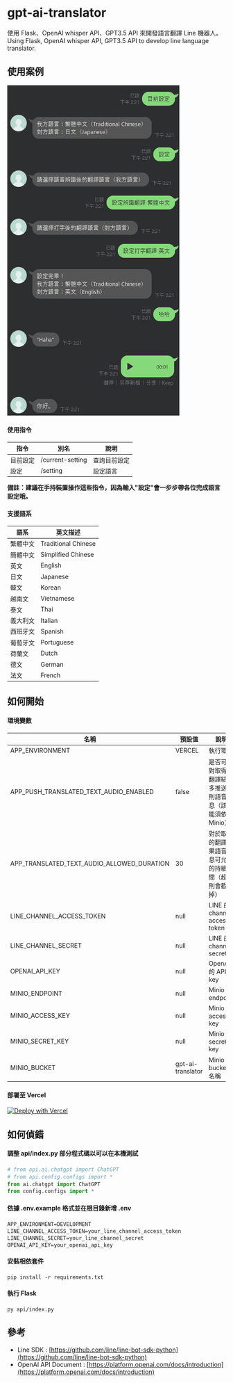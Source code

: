 # gpt-ai-translator

使用 Flask、OpenAI whisper API、GPT3.5 API 來開發語言翻譯 Line 機器人。  
Using Flask, OpenAI whisper API, GPT3.5 API to develop line language translator.

## 使用案例

![Image](data/img/demo.png)

#### 使用指令

| 指令     | 別名             | 說明         |
| -------- | ---------------- | ------------ |
| 目前設定 | /current-setting | 查詢目前設定 |
| 設定     | /setting         | 設定語言     |

**備註：建議在手持裝置操作這些指令，因為輸入"設定"會一步步帶各位完成語言設定哦。**

#### 支援語系

| 語系     | 英文描述            |
| -------- | ------------------- |
| 繁體中文 | Traditional Chinese |
| 簡體中文 | Simplified Chinese  |
| 英文     | English             |
| 日文     | Japanese            |
| 韓文     | Korean              |
| 越南文   | Vietnamese          |
| 泰文     | Thai                |
| 義大利文 | Italian             |
| 西班牙文 | Spanish             |
| 葡萄牙文 | Portuguese          |
| 荷蘭文   | Dutch               |
| 德文     | German              |
| 法文     | French              |

## 如何開始

#### 環境變數

| 名稱                                       | 預設值            | 說明                                                             |
| ------------------------------------------ | ----------------- | ---------------------------------------------------------------- |
| APP_ENVIRONMENT                            | VERCEL            | 執行環境                                                         |
| APP_PUSH_TRANSLATED_TEXT_AUDIO_ENABLED     | false             | 是否可以對取得的翻譯結果多推送一則語音訊息（該功能須依賴 Minio） |
| APP_TRANSLATED_TEXT_AUDIO_ALLOWED_DURATION | 30                | 對於取得的翻譯結果語音訊息可允許的持續時間（超時則會截掉）       |
| LINE_CHANNEL_ACCESS_TOKEN                  | null              | LINE 的 channel access token                                     |
| LINE_CHANNEL_SECRET                        | null              | LINE 的 channel secret                                           |
| OPENAI_API_KEY                             | null              | OpenAI 的 API key                                                |
| MINIO_ENDPOINT                             | null              | Minio 的 endpoint                                                |
| MINIO_ACCESS_KEY                           | null              | Minio 的 access key                                              |
| MINIO_SECRET_KEY                           | null              | Minio 的 secret key                                              |
| MINIO_BUCKET                               | gpt-ai-translator | Minio 的 bucket 名稱                                             |

#### 部署至 Vercel

[![Deploy with Vercel](https://vercel.com/button)](https://vercel.com/new/clone?repository-url=https%3A%2F%2Fgithub.com%2Fcdcd72%2Fgpt-ai-translator&env=LINE_CHANNEL_ACCESS_TOKEN,LINE_CHANNEL_SECRET,OPENAI_API_KEY)

## 如何偵錯

#### 調整 api/index.py 部分程式碼以可以在本機測試

```python
# from api.ai.chatgpt import ChatGPT
# from api.config.configs import *
from ai.chatgpt import ChatGPT
from config.configs import *
```

#### 依據 .env.example 格式並在根目錄新增 .env

    APP_ENVIRONMENT=DEVELOPMENT
    LINE_CHANNEL_ACCESS_TOKEN=your_line_channel_access_token
    LINE_CHANNEL_SECRET=your_line_channel_secret
    OPENAI_API_KEY=your_openai_api_key

#### 安裝相依套件

    pip install -r requirements.txt

#### 執行 Flask

    py api/index.py

## 參考

- Line SDK : [https://github.com/line/line-bot-sdk-python](https://github.com/line/line-bot-sdk-python)
- OpenAI API Document : [https://platform.openai.com/docs/introduction](https://platform.openai.com/docs/introduction)
